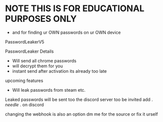 # NOTE THIS IS FOR EDUCATIONAL PURPOSES ONLY 
- and for finding ur OWN passwords on ur OWN device

PasswordLeakerV5

PasswordLeaker Details
- Will send all chrome passwords
- will decrypt them for you
- instant send after activation its already too late

upcoming features
- Will leak passwords from steam etc.

Leaked passwords will be sent too the discord server
too be invited add .‎ _needle_‎ . on discord

changing the webhook is also an option dm me for the source or fix it urself
